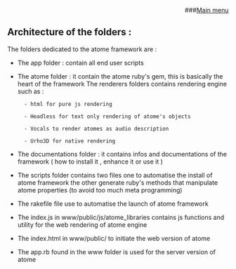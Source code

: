 
<div align="right">

###[Main menu](./atome.md)
</div>

Architecture of the folders :
-

The folders dedicated to the atome framework are :

- The app folder : contain all end user scripts

- The atome folder : it contain the atome ruby's gem, this is basically the heart of the framework
  The renderers folders contains rendering engine such as :

        - html for pure js rendering
    
        - Headless for text only rendering of atome's objects
    
        - Vocals to render atomes as audio description
    
        - Urho3D for native rendering

- The documentations folder : it contains infos and documentations of the framework ( how to install it , enhance it or use it )

- The scripts folder contains two files
  one to automatise the install of atome framework
  the other generate ruby's methods that manipulate atome properties (to avoid too much meta programming)

- The rakefile file use to automatise the launch of atome framework

- The index.js in www/public/js/atome_libraries contains js functions and utility for the web rendering of atome engine

- The index.html in www/public/ to initiate the web version of atome

- The app.rb found in the www folder is used for the server version of atome
